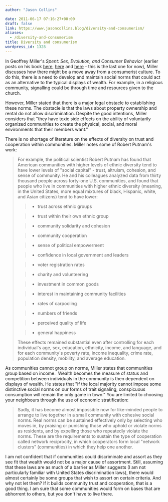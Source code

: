 ```yaml
---
author: "Jason Collins"

date: 2011-06-17 07:16:27+00:00
draft: false
link: https://www.jasoncollins.blog/diversity-and-consumerism/
aliases:
  - /diversity-and-consumerism
title: Diversity and consumerism
wordpress_id: 1328
---
```


In Geoffrey Miller's *Spent: Sex, Evolution, and Consumer Behavior* (earlier posts on his book [here](/maslows-hierarchy/), [here](/millers-spent-sex-evolution-and-consumer-behavior/) and [here](https://www.jasoncollins.blog/the-evolution-of-conscientiousness/) - this is the last one for now), Miller discusses how there might be a move away from a consumerist culture. To do this, there is a need to develop and maintain social norms that could act as an alternative to the typical displays of wealth. For example, in a religious community, signalling could be through time and resources given to the church.

However, Miller stated that there is a major legal obstacle to establishing these norms. The obstacle is that the laws about property ownership and rental do not allow discrimination. Despite the good intentions, Miller considers that "they have toxic side effects on the ability of voluntarily organized communities to create the physical, social, and moral environments that their members want."

There is no shortage of literature on the effects of diversity on trust and cooperation within communities. Miller notes some of Robert Putnam's work:


<blockquote>For example, the political scientist Robert Putnam has found that American communities with higher levels of ethnic diversity tend to have lower levels of "social capital" - trust, altruism, cohesion, and sense of community. He and his colleagues analyzed data from thirty thousand people across forty-one U.S. communities, and found that people who live in communities with higher ethnic diversity (meaning, in the United States, more equal mixtures of black, Hispanic, white, and Asian citizens) tend to have lower:

> 
> 
	
>   * trust across ethnic groups
> 
	
>   * trust within their own ethnic group
> 
	
>   * community solidarity and cohesion
> 
	
>   * community cooperation
> 
	
>   * sense of political empowerment
> 
	
>   * confidence in local government and leaders
> 
	
>   * voter registration rates
> 
	
>   * charity and volunteering
> 
	
>   * investment in common goods
> 
	
>   * interest in maintaining community facilities
> 
	
>   * rates of carpooling
> 
	
>   * numbers of friends
> 
	
>   * perceived quality of life
> 
	
>   * general happiness
> 

These effects remained substantial even after controlling for each individual's age, sex, education, ethnicity, income, and language, and for each community's poverty rate, income inequality, crime rate, population density, mobility, and average education.</blockquote>


As communities cannot group on norms, Miller states that communities group based on income.  Wealth becomes the measure of status and competition between individuals in the community is then dependent on  displays of wealth. He states that "if the local majority cannot impose  some distinctive social norms on our forms of trait signaling,  conspicuous consumption will remain the only game in town." You are limited to choosing your neighbours through the use of economic stratification:


<blockquote>Sadly, it has become almost impossible now for like-minded people to arrange to live together in a small community with cohesive social norms. Real norms can be sustained effectively only by selecting who moves in, by praising or punishing those who uphold or violate norms as residents, and by expelling those who repeatedly violate the norms. These are the requirements to sustain the type of cooperation called network reciprocity, in which cooperators form local "network clusters" (communities) in which they help one another.</blockquote>


I am not confident that if communities could discriminate and assort as they see fit that wealth would not be a major cause of assortment. Still, assuming that these laws are as much of a barrier as Miller suggests (I am not particularly familiar with United States discrimination laws), there would almost certainly be some groups that wish to assort on certain criteria. And why not let them? If it builds community trust and cooperation, that is a good thing. I am sure that some communities would form on bases that are abhorrent to others, but you don't have to live there.
